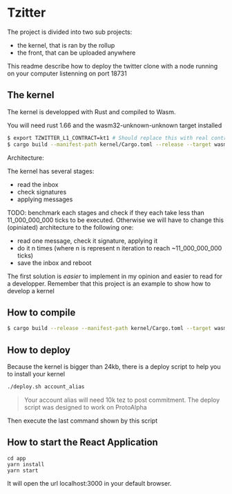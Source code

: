 # Tzitter

The project is divided into two sub projects:

- the kernel, that is ran by the rollup
- the front, that can be uploaded anywhere

This readme describe how to deploy the twitter clone with a node running on your computer listenning on port 18731

## The kernel

The kernel is developped with Rust and compiled to Wasm.

You will need rust 1.66 and the wasm32-unknown-unknown target installed

```bash
$ export TZWITTER_L1_CONTRACT=kt1 # Should replace this with real contract address (when running on a smart rollup (see deploy script))
$ cargo build --manifest-path kernel/Cargo.toml --release --target wasm32-unknown-unknown
```

Architecture:

The kernel has several stages:

- read the inbox
- check signatures
- applying messages

TODO: benchmark each stages and check if they each take less than 11_000_000_000 ticks to be executed. Otherwise we will have to change this (opiniated) architecture to the following one:

- read one message, check it signature, applying it
- do it n times (where n is represent n iteration to reach ~11_000_000_000 ticks)
- save the inbox and reboot

The first solution is _easier_ to implement in my opinion and easier to read for a developper. Remember that this project is an example to show how to develop a kernel

## How to compile

```bash
$ cargo build --release --manifest-path kernel/Cargo.toml --target wasm32-unknown-unknown
```

## How to deploy

Because the kernel is bigger than 24kb, there is a deploy script to help you to install your kernel

```bash
./deploy.sh account_alias
```

> Your account alias will need 10k tez to post commitment.
> The deploy script was designed to work on ProtoAlpha

Then execute the last command shown by this script

## How to start the React Application

```
cd app
yarn install
yarn start
```

It will open the url localhost:3000 in your default browser.
